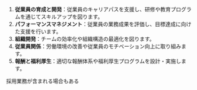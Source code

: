 1. **従業員の育成と開発**：従業員のキャリアパスを支援し、研修や教育プログラムを通じてスキルアップを図ります。
2. **パフォーマンスマネジメント**：従業員の業務成果を評価し、目標達成に向けた支援を行います。
3. **組織開発**：チームの効率化や組織構造の最適化を図ります。
4. **従業員関係**：労働環境の改善や従業員のモチベーション向上に取り組みます。
5. **報酬と福利厚生**：適切な報酬体系や福利厚生プログラムを設計・実施します。

採用業務が含まれる場合もある